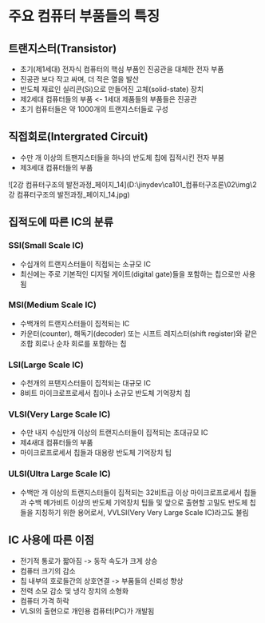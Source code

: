 # 주요 컴퓨터 부품들의 특징



## 트랜지스터(Transistor)

* 초기(제1세대) 전자식 컴퓨터의 핵심 부품인 진공관을 대체한 전자 부품
* 진공관 보다 작고 싸며, 더 적은 열을 발산
* 반도체 재료인 실리콘(Si)으로 만들어진 고체(solid-state) 장치
* 제2세대 컴퓨터들의 부품 <- 1세대 제품들의 부품들은 진공관
* 초기 컴퓨터들은 약 1000개의 트랜지스터들로 구성



## 직접회로(Intergrated Circuit)

* 수만 개 이상의 트팬지스터들을 하나의 반도체 칩에 집적시킨 전자 부붐
* 제3세대 컴퓨터들의 부품





![2강 컴퓨터구조의 발전과정_페이지_14](D:\jinydev\ca101_컴퓨터구조론\02\img\2강 컴퓨터구조의 발전과정_페이지_14.jpg)



## 집적도에 따른 IC의 분류

### SSI(Small Scale IC)

* 수십개의 트랜지스터들이 직접되는 소규모 IC
* 최신에는 주로 기본적인 디지털 게이트(digital gate)들을 포함하는 칩으로만 사용됨



### MSI(Medium Scale IC)

* 수백개의 트랜지스터들이 집적되는 IC
* 카운터(counter), 해독기(decoder) 또는 시프트 레지스터(shift register)와 같은 조합 회로나 순차 회로를 포함하는 칩



### LSI(Large Scale IC)

* 수천개의 프탠지스터들이 집적되는 대규모 IC
* 8비트 마이크로프로세서 칩이나 소규모 반도체 기억장치 칩



### VLSI(Very Large Scale IC)

* 수만 내지 수십만개 이상의 트랜지스터들이 집적되는 초대규모 IC
* 제4새대 컴퓨터들의 부품
* 마이크로프로세서 칩들과 대용량 반도체 기억장치 팁



### ULSI(Ultra Large Scale IC)

* 수백만 개 이상의 트랜지스터들이 집적되는 32비트급 이상 마이크로프로세서 칩들과 수백 메가비트 이상의 반도체 기억장치 팁들 및 앞으로 출현할 고밀도 반도체 칩들을 지칭하기 위한 용어로서, VVLSI(Very Very Large Scale IC)라고도 불림





## IC 사용에 따른 이점

* 전기적 통로가 짧아짐 -> 동작 속도가 크게 상승
* 컴퓨터 크기의 감소
* 칩 내부의 호로들간의 상호연결 -> 부품들의 신뢰성 향상
* 전력 소모 감소 및 냉각 장치의 소형화
* 컴퓨터 가격 하락
* VLSI의 출현으로 개인용 컴퓨터(PC)가 개발됨



